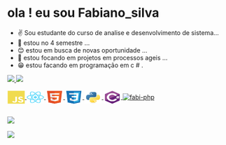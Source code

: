 # ola ! eu sou  Fabiano_silva

- ✌  Sou estudante do curso de analise e desenvolvimento de sistema...
- 📂 estou no 4 semestre ...
- 😊 estou em busca de novas oportunidade ...
- 🔑 estou  focando em projetos em processos ageis ...
- 😁 estou facando em programação  em c # .

 <div>
  <a href="https://github.com/fabiano00760">
  <img height="180em" src="https://github-readme-stats.vercel.app/api?username=fabiano00760&show_icons=true&theme=dracula&include_all_commits=true&count_private=true"/>
  <img height="180em" src="https://github-readme-stats.vercel.app/api/top-langs/?username=fabiano00760&layout=compact&langs_count=7&theme=dracula"/>


    
    
</div>

  <div style="display: inline_block"><br>
  <img align="center" alt="fabi-Js" height="30" width="40" src="https://raw.githubusercontent.com/devicons/devicon/master/icons/javascript/javascript-plain.svg">
  <img align="center" alt="fabi-React" height="30" width="40" src="https://raw.githubusercontent.com/devicons/devicon/master/icons/react/react-original.svg">
  <img align="center" alt="fabi-HTML" height="30" width="40" src="https://raw.githubusercontent.com/devicons/devicon/master/icons/html5/html5-original.svg">
  <img align="center" alt="fabi-CSS" height="30" width="40" src="https://raw.githubusercontent.com/devicons/devicon/master/icons/css3/css3-original.svg">
  <img align="center" alt="fabi-Python" height="30" width="40" src="https://raw.githubusercontent.com/devicons/devicon/master/icons/python/python-original.svg">
  <img align="center" alt="fabi-Csharp" height="30" width="40" src="https://raw.githubusercontent.com/devicons/devicon/master/icons/csharp/csharp-original.svg">
  <img align="center" alt="fabi-php" height="30" width="40" src="https://img.shields.io/badge/PHP-777BB4?style=for-the-badge&logo=php&logoColor=white">                     
</div>

  ##
  <div>
  <a href="https://www.instagram.com/fabi00760/" target="_blank"><img src="https://img.shields.io/badge/-Instagram-%23E4405F?style=for-the-badge&logo=instagram&logoColor=white" target="_blank"></a>
 

  <a href="https://www.linkedin.com/in/fabiano-silva-23a79b192/" target="_blank"><img src="https://img.shields.io/badge/LinkedIn-0077B5?style=for-the-badge&logo=linkedin&logoColor=white" target="_blank"></a>
    
  </div>
  
  <div>
    
  </div>










